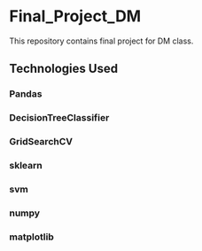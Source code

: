 # Final_Project_DM
This repository contains final project for DM class. 


## Technologies Used ##

### Pandas ### 
### DecisionTreeClassifier ### 
### GridSearchCV ### 
### sklearn ### 
### svm ### 
### numpy ### 
### matplotlib ### 
